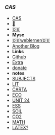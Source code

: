 ### **_CAS_**
- [CAS](https://slimtux.github.io/School/#/PROJECTS/project.md)
- [💊](PROJECTS/First-post.md)
- [🇩🇪](PROJECTS/weblernen/index.html)
- **Mysc**
- [🇩🇪weblernen🇩🇪](markdown.md)
- [Another Blog](firecas.md)
- **Links**
- [Github](https://github.com/SlimTux/School)
- [Extra](https://gigachad.mataroa.blog) 
- [donate](€.md)
- **notes**
- [SUBJECTS](https://slimtux.github.io/School/#/notes/subjects.md)
- [LIT](https://slimtux.github.io/School/#/notes/LIT/index.html)
- [CARTA](notes/LIT/tpc)
- [ECO](https://slimtux.github.io/School/#/notes/ECO/10.02.23-tariff.md) 
- [UNIT 24](notes/ECO/10.02.23-tariff.md)
- [ESS](https://slimtux.github.io/School/#/notes/ESS/10.02.23-ANIMALFARM.md)
- [SOIL](notes/ESS/10.02.23-ANIMALFARM.md)
- [CO2](notes/ESS/GDPvsCO2emissions.md)
- [MATH](https://slimtux.github.io/School/#/notes/MATH/latex?.md)
- [LATEX?](notes/MATH/latex?.md)

